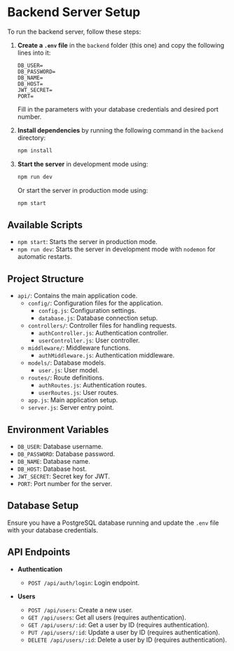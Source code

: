 # Backend Server Setup

To run the backend server, follow these steps:

1. **Create a `.env` file** in the `backend` folder (this one) and copy the following lines into it:

    ```env
    DB_USER=
    DB_PASSWORD=
    DB_NAME=
    DB_HOST=
    JWT_SECRET=
    PORT=
    ```

    Fill in the parameters with your database credentials and desired port number.

2. **Install dependencies** by running the following command in the `backend` directory:

    ```sh
    npm install
    ```

3. **Start the server** in development mode using:

    ```sh
    npm run dev
    ```

    Or start the server in production mode using:

    ```sh
    npm start
    ```

## Available Scripts

- `npm start`: Starts the server in production mode.
- `npm run dev`: Starts the server in development mode with `nodemon` for automatic restarts.

## Project Structure

- `api/`: Contains the main application code.
  - `config/`: Configuration files for the application.
    - `config.js`: Configuration settings.
    - `database.js`: Database connection setup.
  - `controllers/`: Controller files for handling requests.
    - `authController.js`: Authentication controller.
    - `userController.js`: User controller.
  - `middleware/`: Middleware functions.
    - `authMiddleware.js`: Authentication middleware.
  - `models/`: Database models.
    - `user.js`: User model.
  - `routes/`: Route definitions.
    - `authRoutes.js`: Authentication routes.
    - `userRoutes.js`: User routes.
  - `app.js`: Main application setup.
  - `server.js`: Server entry point.

## Environment Variables

- `DB_USER`: Database username.
- `DB_PASSWORD`: Database password.
- `DB_NAME`: Database name.
- `DB_HOST`: Database host.
- `JWT_SECRET`: Secret key for JWT.
- `PORT`: Port number for the server.

## Database Setup

Ensure you have a PostgreSQL database running and update the `.env` file with your database credentials.

## API Endpoints

- **Authentication**
  - `POST /api/auth/login`: Login endpoint.

- **Users**
  - `POST /api/users`: Create a new user.
  - `GET /api/users`: Get all users (requires authentication).
  - `GET /api/users/:id`: Get a user by ID (requires authentication).
  - `PUT /api/users/:id`: Update a user by ID (requires authentication).
  - `DELETE /api/users/:id`: Delete a user by ID (requires authentication).
